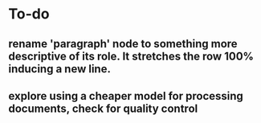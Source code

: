 # To-do
## rename 'paragraph' node to something more descriptive of its role. It stretches the row 100% inducing a new line.
## explore using a cheaper model for processing documents, check for quality control